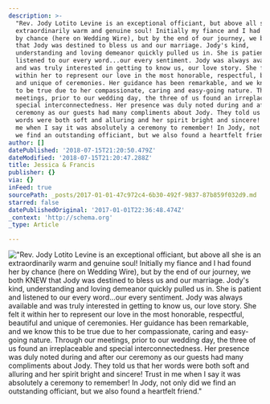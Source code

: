 ```yaml
---
description: >-
  "Rev. Jody Lotito Levine is an exceptional officiant, but above all she is an
  extraordinarily warm and genuine soul! Initially my fiance and I had found her
  by chance (here on Wedding Wire), but by the end of our journey, we both KNEW
  that Jody was destined to bless us and our marriage. Jody's kind,
  understanding and loving demeanor quickly pulled us in. She is patient and
  listened to our every word...our every sentiment. Jody was always available
  and was truly interested in getting to know us, our love story. She felt it
  within her to represent our love in the most honorable, respectful, beautiful
  and unique of ceremonies. Her guidance has been remarkable, and we know this
  to be true due to her compassionate, caring and easy-going nature. Through our
  meetings, prior to our wedding day, the three of us found an irreplaceable and
  special interconnectedness. Her presence was duly noted during and after our
  ceremony as our guests had many compliments about Jody. They told us that her
  words were both soft and alluring and her spirit bright and sincere! Trust in
  me when I say it was absolutely a ceremony to remember! In Jody, not only did
  we find an outstanding officiant, but we also found a heartfelt friend."
author: []
datePublished: '2018-07-15T21:20:50.479Z'
dateModified: '2018-07-15T21:20:47.288Z'
title: Jessica & Francis
publisher: {}
via: {}
inFeed: true
sourcePath: _posts/2017-01-01-47c972c4-6b30-492f-9837-87b859f032d9.md
starred: false
datePublishedOriginal: '2017-01-01T22:36:48.474Z'
_context: 'http://schema.org'
_type: Article

---
```

!["Rev. Jody Lotito Levine is an exceptional officiant, but above all she is an extraordinarily warm and genuine soul! Initially my fiance and I had found her by chance (here on Wedding Wire), but by the end of our journey, we both KNEW that Jody was destined to bless us and our marriage. Jody's kind, understanding and loving demeanor quickly pulled us in. She is patient and listened to our every word...our every sentiment. Jody was always available and was truly interested in getting to know us, our love story. She felt it within her to represent our love in the most honorable, respectful, beautiful and unique of ceremonies. Her guidance has been remarkable, and we know this to be true due to her compassionate, caring and easy-going nature. Through our meetings, prior to our wedding day, the three of us found an irreplaceable and special interconnectedness. Her presence was duly noted during and after our ceremony as our guests had many compliments about Jody. They told us that her words were both soft and alluring and her spirit bright and sincere! Trust in me when I say it was absolutely a ceremony to remember! In Jody, not only did we find an outstanding officiant, but we also found a heartfelt friend."](https://the-grid-user-content.s3-us-west-2.amazonaws.com/6716c3e6-5cd3-45b2-982f-d9ee9e326459.jpg)